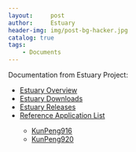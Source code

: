 ```yaml
---
layout:     post
author:     Estuary
header-img: img/post-bg-hacker.jpg
catalog: true
tags:
    - Documents
---
```

Documentation from Estuary Project:
<ul>
	<li><a href="https://open-estuary.github.io/2017/12/12/estuary-overview/" target="_blank">Estuary Overview</a></li>
	<li><a href="https://open-estuary.github.io/2015/09/08/getting-started/" target="_blank">Estuary Downloads</a></li>
	<li><a href="https://open-estuary.github.io/2019/07/06/estuary-user-manual/" target="_blank">Estuary Releases</a></li>
	<li><a href="https://open-estuary.github.io/2019/07/06/estuary-user-manual/" target="_blank">Reference Application List</a></li>
<ul>
	<li><a href="https://open-estuary.github.io/2016/08/30/d05-board/" target="_blank">KunPeng916</a></li>
	<li><a href="https://open-estuary.github.io/2018/07/25/d06-board/" target="_blank">KunPeng920</a></li>
</ul>
</li>
</ul>
